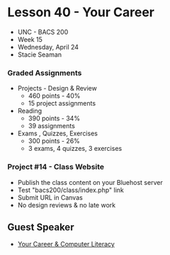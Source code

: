 # Lesson 40 - Your Career

* UNC - BACS 200
* Week 15
* Wednesday, April 24
* Stacie Seaman


### Graded Assignments
* Projects - Design & Review
    * 460 points - 40%
    * 15 project assignments
* Reading
    * 390 points - 34%
    * 39 assignments
* Exams , Quizzes, Exercises
    * 300 points - 26%
    * 3 exams, 4 quizzes, 3 exercises

        
### Project #14 - Class Website
* Publish the class content on your Bluehost server
* Test "bacs200/class/index.php" link
* Submit URL in Canvas
* No design reviews & no late work


## Guest Speaker
* [Your Career & Computer Literacy](/static/images/unc/bacs200/YourCareer.pptx)

